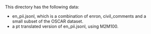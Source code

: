 This directory has the following data:
- en_pii.jsonl, which is a combination of enron, civil_comments and a small subset of the OSCAR dataset.
- a pt translated version of en_pii.jsonl, using M2M100.
